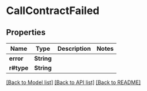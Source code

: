 # CallContractFailed

## Properties

Name | Type | Description | Notes
------------ | ------------- | ------------- | -------------
**error** | **String** |  | 
**r#type** | **String** |  | 

[[Back to Model list]](../README.md#documentation-for-models) [[Back to API list]](../README.md#documentation-for-api-endpoints) [[Back to README]](../README.md)



